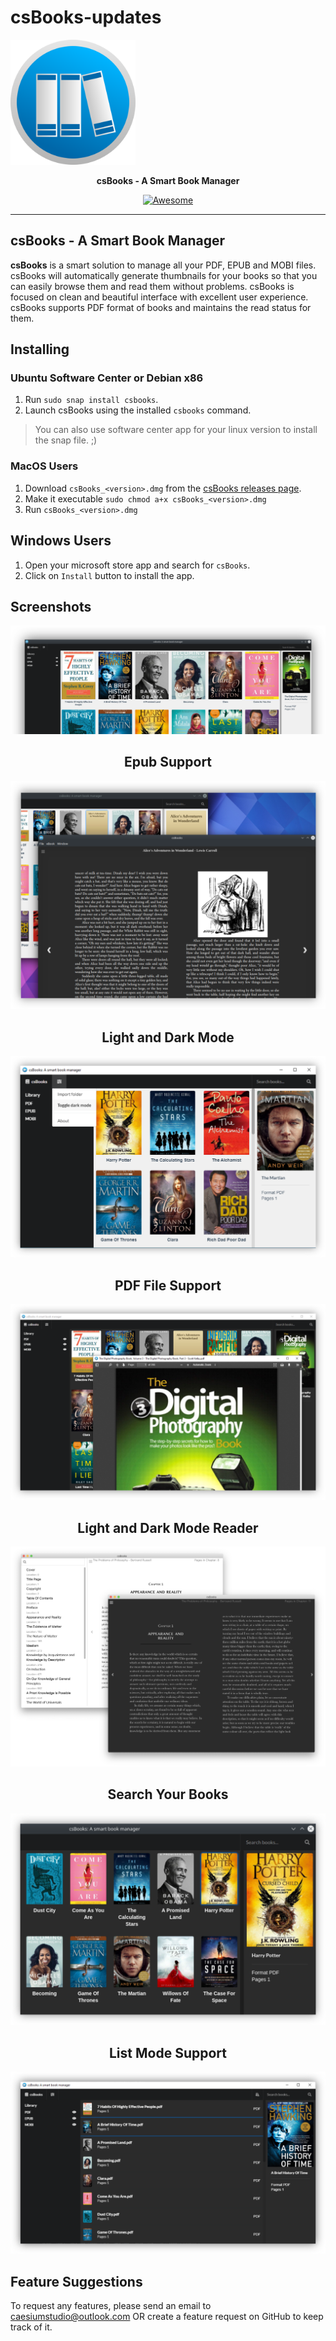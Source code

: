 # csBooks-updates
<p align="center" style="width: 200px;">
<img src="https://raw.githubusercontent.com/caesiumstudio/csBooks-updates/master/assets/icons/512x512.png" width="256">
</p>
<p align="center">
  <b>csBooks - A Smart Book Manager</b>
</p>

<p align="center">
    <a href="https://github.com/sindresorhus/awesome-electron"><img alt="Awesome" src="https://cdn.rawgit.com/sindresorhus/awesome/d7305f38d29fed78fa85652e3a63e154dd8e8829/media/badge.svg"></a>

</p>

----

## csBooks - A Smart Book Manager

**csBooks** is a smart solution to manage all your PDF, EPUB and MOBI files. csBooks will automatically generate thumbnails for your books so that you can easily browse them and read them without problems. csBooks is focused on clean and beautiful interface with excellent user experience. csBooks supports PDF format of books and maintains the read status for them.

## Installing

### Ubuntu Software Center or Debian x86

1. Run `sudo snap install csbooks`.
2. Launch csBooks using the installed `csbooks` command.

> You can also use software center app for your linux version to install the snap file. ;)

### MacOS Users

1. Download `csBooks_<version>.dmg` from the [csBooks releases page](https://github.com/caesiumstudio/csBooks-updates/releases).
2. Make it executable `sudo chmod a+x csBooks_<version>.dmg`
3. Run `csBooks_<version>.dmg`

## Windows Users

1. Open your microsoft store app and search for `csBooks`.
2. Click on `Install` button to install the app.

## Screenshots  
<div align="center">
<img src="https://raw.githubusercontent.com/caesiumstudio/csBooks-updates/master/assets/screenshots/Screenshot0.png">
<h2>Epub Support</h2>
<img src="https://raw.githubusercontent.com/caesiumstudio/csBooks-updates/master/assets/screenshots/Screenshot3.png">
<h2>Light and Dark Mode</h2>
<img src="https://raw.githubusercontent.com/caesiumstudio/csBooks-updates/master/assets/screenshots/Screenshot4.png">
<h2>PDF File Support</h2>
<img src="https://raw.githubusercontent.com/caesiumstudio/csBooks-updates/master/assets/screenshots/Screenshot6.png">
<h2>Light and Dark Mode Reader</h2>
<img src="https://raw.githubusercontent.com/caesiumstudio/csBooks-updates/master/assets/screenshots/Screenshot5.png">
<h2>Search Your Books</h2>
<img src="https://raw.githubusercontent.com/caesiumstudio/csBooks-updates/master/assets/screenshots/Screenshot1.png">
<h2>List Mode Support</h2>
<img src="https://raw.githubusercontent.com/caesiumstudio/csBooks-updates/master/assets/screenshots/Screenshot2.png">
</div>

## Feature Suggestions
To request any features, please send an email to caesiumstudio@outlook.com OR create a feature request on GitHub to keep track of it.
